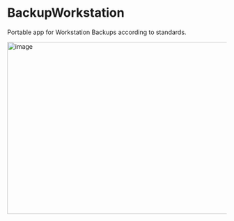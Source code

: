 # BackupWorkstation
Portable app for Workstation Backups according to standards.

<img width="596" height="395" alt="image" src="https://github.com/user-attachments/assets/ffff0737-b207-4add-b2b2-9e9a8c8c5566" />
